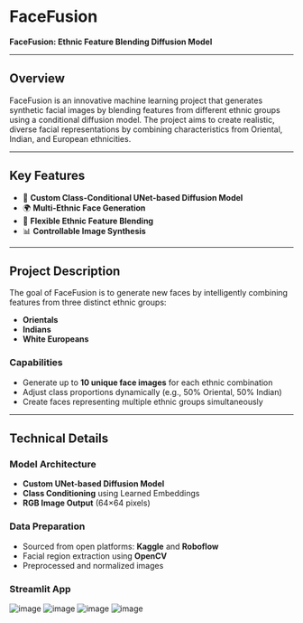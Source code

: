 # FaceFusion

**FaceFusion: Ethnic Feature Blending Diffusion Model**

---

## Overview

FaceFusion is an innovative machine learning project that generates synthetic facial images by blending features from different ethnic groups using a conditional diffusion model. The project aims to create realistic, diverse facial representations by combining characteristics from Oriental, Indian, and European ethnicities.

---

## Key Features

- 🔬 **Custom Class-Conditional UNet-based Diffusion Model**
- 🌍 **Multi-Ethnic Face Generation**
- 🎨 **Flexible Ethnic Feature Blending**
- 📊 **Controllable Image Synthesis**

---

## Project Description

The goal of FaceFusion is to generate new faces by intelligently combining features from three distinct ethnic groups:

- **Orientals**
- **Indians**
- **White Europeans**

### Capabilities

- Generate up to **10 unique face images** for each ethnic combination
- Adjust class proportions dynamically (e.g., 50% Oriental, 50% Indian)
- Create faces representing multiple ethnic groups simultaneously

---

## Technical Details

### Model Architecture
- **Custom UNet-based Diffusion Model**
- **Class Conditioning** using Learned Embeddings
- **RGB Image Output** (64×64 pixels)

### Data Preparation
- Sourced from open platforms: **Kaggle** and **Roboflow**
- Facial region extraction using **OpenCV**
- Preprocessed and normalized images

### Streamlit App

![image](https://github.com/user-attachments/assets/0d454906-bdcb-401e-ae1d-d1c5523cb212)
![image](https://github.com/user-attachments/assets/fdfbfd5f-6cc5-47ec-80f8-af5a09c2a17b)
![image](https://github.com/user-attachments/assets/6070904b-4a8c-4781-9463-97482c3f58cf)
![image](https://github.com/user-attachments/assets/a8f8622e-8001-495a-ac5c-40d317e99c20)



